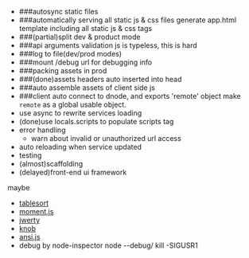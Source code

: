 - ###autosync static files
- ###automatically serving all static js & css files
generate app.html template including all static js & css tags
- ###(partial)split dev & product mode
- ###api arguments validation
js is typeless, this is hard
- ###log to file(dev/prod modes)
- ###mount /debug url for debugging info
- ###packing assets in prod
- ###(done)assets headers auto inserted into head
- ###auto assemble assets of client side js
- ###client auto connect to dnode, and exports 'remote' object
make `remote` as a global usable object.
- use async to rewrite services loading
- (done)use locals.scripts to populate scripts tag
- error handling
  * warn about invalid or unauthorized url access
- auto reloading when service updated
- testing
- (almost)scaffolding
- (delayed)front-end ui framework
  

maybe
- [tablesort](http://tristen.ca/tablesort/demo/)
- [moment.js](http://momentjs.com/)
- [jwerty](http://keithcirkel.co.uk/jwerty/)
- [knob](http://anthonyterrien.com/knob/)
- [ansi.js](https://github.com/TooTallNate/ansi.js)
- debug by node-inspector
  node --debug/ kill -SIGUSR1
